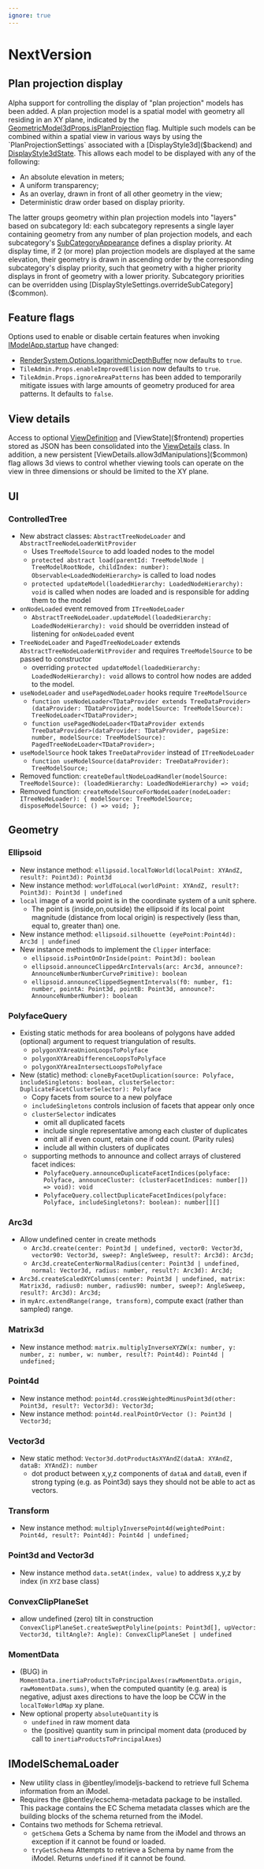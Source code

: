 ```yaml
---
ignore: true
---
```

# NextVersion

## Plan projection display

Alpha support for controlling the display of "plan projection" models has been added. A plan projection model is a spatial model with geometry all residing in an XY plane, indicated by the [GeometricModel3dProps.isPlanProjection]($common) flag. Multiple such models can be combined within a spatial view in various ways by using the `PlanProjectionSettings` associated with a [DisplayStyle3d]($backend) and [DisplayStyle3dState]($frontend). This allows each model to be displayed with any of the following:
  * An absolute elevation in meters;
  * A uniform transparency;
  * As an overlay, drawn in front of all other geometry in the view;
  * Deterministic draw order based on display priority.

The latter groups geometry within plan projection models into "layers" based on subcategory Id: each subcategory represents a single layer containing geometry from any number of plan projection models, and each subcategory's [SubCategoryAppearance]($common) defines a display priority. At display time, if 2 (or more) plan projection models are displayed at the same elevation, their geometry is drawn in ascending order by the corresponding subcategory's display priority, such that geometry with a higher priority displays in front of geometry with a lower priority. Subcategory priorities can be overridden using [DisplayStyleSettings.overrideSubCategory]($common).

## Feature flags

Options used to enable or disable certain features when invoking [IModelApp.startup]($frontend) have changed:
  * [RenderSystem.Options.logarithmicDepthBuffer]($frontend) now defaults to `true`.
  * `TileAdmin.Props.enableImprovedElision` now defaults to `true`.
  * `TileAdmin.Props.ignoreAreaPatterns` has been added to temporarily mitigate issues with large amounts of geometry produced for area patterns. It defaults to `false`.

## View details

Access to optional [ViewDefinition]($backend) and [ViewState]($frontend) properties stored as JSON has been consolidated into the [ViewDetails]($common) class. In addition, a new persistent [ViewDetails.allow3dManipulations]($common) flag allows 3d views to control whether viewing tools can operate on the view in three dimensions or should be limited to the XY plane.

## UI

### ControlledTree
  * New abstract classes: `AbstractTreeNodeLoader` and `AbstractTreeNodeLoaderWitProvider`
    * Uses `TreeModelSource` to add loaded nodes to the model
    * `protected abstract load(parentId: TreeModelNode | TreeModelRootNode, childIndex: number): Observable<LoadedNodeHierarchy>` is called to load nodes
    * `protected updateModel(loadedHierarchy: LoadedNodeHierarchy): void` is called when nodes are loaded and is responsible for adding them to the model
  * `onNodeLoaded` event removed from `ITreeNodeLoader`
    * `AbstractTreeNodeLoader.updateModel(loadedHierarchy: LoadedNodeHierarchy): void` should be overridden instead of listening for `onNodeLoaded` event
  * `TreeNodeLoader` and `PagedTreeNodeLoader` extends `AbstractTreeNodeLoaderWitProvider` and requires `TreeModelSource` to be passed to constructor
    * overriding `protected updateModel(loadedHierarchy: LoadedNodeHierarchy): void` allows to control how nodes are added to the model.
  * `useNodeLoader` and `usePagedNodeLoader` hooks require `TreeModelSource`
    * `function useNodeLoader<TDataProvider extends TreeDataProvider>(dataProvider: TDataProvider, modelSource: TreeModelSource): TreeNodeLoader<TDataProvider>;`
    * `function usePagedNodeLoader<TDataProvider extends TreeDataProvider>(dataProvider: TDataProvider, pageSize: number, modelSource: TreeModelSource): PagedTreeNodeLoader<TDataProvider>;`
  * `useModelSource` hook takes `TreeDataProvider` instead of `ITreeNodeLoader`
    * `function useModelSource(dataProvider: TreeDataProvider): TreeModelSource;`
  * Removed function: `createDefaultNodeLoadHandler(modelSource: TreeModelSource): (loadedHierarchy: LoadedNodeHierarchy) => void;`
  * Removed function: `createModelSourceForNodeLoader(nodeLoader: ITreeNodeLoader): { modelSource: TreeModelSource; disposeModelSource: () => void; };`

## Geometry

### Ellipsoid
 * New instance method:   `ellipsoid.localToWorld(localPoint: XYAndZ, result?: Point3d): Point3d`
 * New instance method:   `worldToLocal(worldPoint: XYAndZ, result?: Point3d): Point3d | undefined`
 * `local` image of a world point is in the coordinate system of a unit sphere.
   * The point is (inside,on,outside) the ellipsoid if its local point magnitude (distance from local origin) is respectively (less than, equal to, greater than) one.
* New instance method:  `ellipsoid.silhouette (eyePoint:Point4d): Arc3d | undefined`
* New instance methods to implement the `Clipper` interface:
   * `ellipsoid.isPointOnOrInside(point: Point3d): boolean`
   * `ellipsoid.announceClippedArcIntervals(arc: Arc3d, announce?: AnnounceNumberNumberCurvePrimitive): boolean`
   * `ellipsoid.announceClippedSegmentIntervals(f0: number, f1: number, pointA: Point3d, pointB: Point3d, announce?: AnnounceNumberNumber): boolean`

### PolyfaceQuery
  * Existing static methods for area booleans of polygons have added (optional) argument to request triangulation of results.
    * `polygonXYAreaUnionLoopsToPolyface`
    * `polygonXYAreaDifferenceLoopsToPolyface`
    * `polygonXYAreaIntersectLoopsToPolyface`
  * New (static) method:  `cloneByFacetDuplication(source: Polyface, includeSingletons: boolean, clusterSelector: DuplicateFacetClusterSelector): Polyface`
    * Copy facets from source to a new polyface
    * `includeSingletons` controls inclusion of facets that appear only once
    * `clusterSelector` indicates
      * omit all duplicated facets
      * include single representative among each cluster of duplicates
      * omit all if even count, retain one if odd count. (Parity rules)
      * include all within clusters of duplicates
    * supporting methods to announce and collect arrays of clustered facet indices:
      * `PolyfaceQuery.announceDuplicateFacetIndices(polyface: Polyface, announceCluster: (clusterFacetIndices: number[]) => void): void`
      * `PolyfaceQuery.collectDuplicateFacetIndices(polyface: Polyface, includeSingletons?: boolean): number[][]`

  ### Arc3d
   * Allow undefined center in create methods
     * `Arc3d.create(center: Point3d | undefined, vector0: Vector3d, vector90: Vector3d, sweep?: AngleSweep, result?: Arc3d): Arc3d;`
     * `Arc3d.createCenterNormalRadius(center: Point3d | undefined, normal: Vector3d, radius: number, result?: Arc3d): Arc3d;`
   * `Arc3d.createScaledXYColumns(center: Point3d | undefined, matrix: Matrix3d, radius0: number, radius90: number, sweep?: AngleSweep, result?: Arc3d): Arc3d;`
   * in `myArc.extendRange(range, transform)`, compute exact (rather than sampled) range.

### Matrix3d
  * New instance method: `matrix.multiplyInverseXYZW(x: number, y: number, z: number, w: number, result?: Point4d): Point4d | undefined;`

### Point4d
   * New instance method: `point4d.crossWeightedMinusPoint3d(other: Point3d, result?: Vector3d): Vector3d;`
   * New instance method: `point4d.realPointOrVector (): Point3d | Vector3d;`

### Vector3d
   * New static method: `Vector3d.dotProductAsXYAndZ(dataA: XYAndZ, dataB: XYAndZ): number`
     * dot product between x,y,z components of `dataA` and `dataB`, even if strong typing (e.g. as Point3d) says they should not be able to act as vectors.

### Transform
   * New instance method:   `multiplyInversePoint4d(weightedPoint: Point4d, result?: Point4d): Point4d | undefined;`

### Point3d and Vector3d
  * New instance method `data.setAt(index, value)` to address x,y,z by index (in `XYZ` base class)

### ConvexClipPlaneSet
  * allow undefined (zero) tilt in construction `ConvexClipPlaneSet.createSweptPolyline(points: Point3d[], upVector: Vector3d, tiltAngle?: Angle): ConvexClipPlaneSet | undefined`

### MomentData
  * (BUG) in `MomentData.inertiaProductsToPrincipalAxes(rawMomentData.origin, rawMomentData.sums)`, when the computed quantity (e.g. area) is negative, adjust axes directions to have the loop be CCW in the `localToWorldMap` xy plane.
  * New optional property `absoluteQuantity` is
     * `undefined` in raw moment data
     * the (positive) quantity sum in principal moment data (produced by call to `inertiaProductsToPrincipalAxes`)

## IModelSchemaLoader
  * New utility class in @bentley/imodeljs-backend to retrieve full Schema information from an iModel.
  * Requires the @bentley/ecschema-metadata package to be installed.  This package contains the EC Schema metadata classes which are the building blocks of the schema returned from the iModel.
  * Contains two methods for Schema retrieval.
    * `getSchema` Gets a Schema by name from the iModel and throws an exception if it cannot be found or loaded.
    * `tryGetSchema` Attempts to retrieve a Schema by name from the iModel.  Returns `undefined` if it cannot be found.
